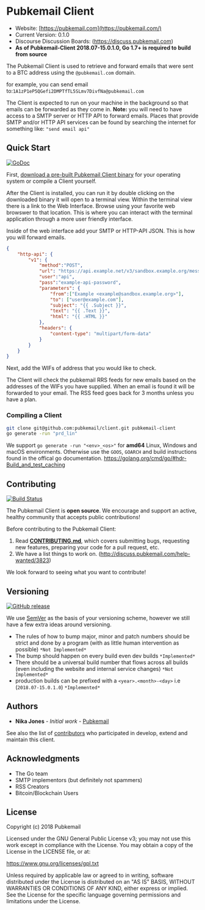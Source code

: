 # Pubkemail Client

- Website: [https://pubkemail.com](https://pubkemail.com/)
- Current Version: 0.1.0
- Discourse Discussion Boards: (https://discuss.pubkemail.com)
- **As of Pubkemail-Client 2018.07-15.0.1.0, Go 1.7+ is required to build from source**

The Pubkemail Client is used to retrieve and forward emails that were sent to a BTC address using the `@pubkemail.com` domain.

for example, you can send email to:`1A1zP1eP5QGefi2DMPTfTL5SLmv7DivfNa@pubkemail.com`

The Client is expected to run on your machine in the background so that emails can be forwarded as they come in. **Note:** you will need to have access to a SMTP server or HTTP API to forward emails. Places that provide SMTP and/or HTTP API services can be found by searching the internet for something like: `"send email api"` 


## Quick Start


[![GoDoc](http://img.shields.io/badge/godoc-reference-5272B4.svg?style=plastic)](https://godoc.org/github.com/pubkemail/client)

First, [download a pre-built Pubkemail Client binary](https://github.com/pubkemail/client/releases) for your operating system or compile a Client yourself.

After the Client is installed, you can run it by double clicking on the downloaded binary it will open to a terminal view. Within the terminal view there is a link to the Web Interface. Browse using your favorite web browswer to that location. This is where you can interact with the terminal application through a more user friendly interface.

Inside of the web interface add your SMTP or HTTP-API JSON. This is how you will forward emails.

```json
{
    "http-api": {
        "v1": {
            "method":"POST",
            "url": "https://api.example.net/v3/sandbox.example.org/messages",
            "user":"api",
            "pass":"example-api-password",
            "parameters": {
                "from":["Example <example@sandbox.example.org>"],
                "to": ["user@example.com"],
                "subject": "{{ .Subject }}",
                "text": "{{ .Text }}",
                "html": "{{ .HTML }}"
            },
            "headers": {
                "content-type": "multipart/form-data"
            }
        }
    }
}
```

Next, add the WIFs of address that you would like to check.

The Client will check the pubkemail RRS feeds for new emails based on the addresses of the WIFs you have supplied. When an email is found it will be forwarded to your email. The RSS feed goes back for 3 months unless you have a plan.

### Compiling a Client

```bash
git clone git@github.com:pubkemail/client.git pubkemail-client
go generate -run "prd_lin"
```

We support  `go generate -run "<env>_<os>"` for **amd64** Linux, Windows and macOS environments. Otherwise use the `GOOS`, `GOARCH` and build instructions found in the offical go documentation. https://golang.org/cmd/go/#hdr-Build_and_test_caching

## Contributing

[![Build Status](https://semaphoreci.com/api/v1/pubkemail-client/client/branches/master/shields_badge.svg)](https://semaphoreci.com/pubkemail-client/client)

The Pubkemail Client is **open source**. We encourage and support an active, healthy community that accepts public contributions!

Before contributing to the Pubkemail Client:

1. Read [**CONTRIBUTING.md**](https://github.com/pubkemail/client/blob/master/.github/CONTRIBUTING.md), which covers submitting bugs, requesting new features, preparing your code for a pull request, etc.
2. We have a list things to work on. (http://discuss.pubkemail.com/help-wanted/3823)

We look forward to seeing what you want to contribute! 

## Versioning

[![GitHub release](https://img.shields.io/github/release/pubkemail/client.svg?style=plastic)](https://img.shields.io/github/release/pubkemail/client.svg?style=plastic)

We use [SemVer](http://semver.org/) as the basis of your versioning scheme, however we still have a few extra ideas around versioning.

* The rules of how to bump major, minor and patch numbers should be strict and done by a program (with as little human intervention as possible) ` *Not Implemented* `
* The bump should happen on every build even dev builds ` *Implemented* `
* There should be a universal build number that flows across all builds (even including the website and internal service changes) ` *Not Implemented* `
* production builds can be prefixed with a `<year>.<month>-<day>` i.e (`2018.07-15.0.1.0`) ` *Implemented* `

## Authors

- **Nika Jones** - *Initial work* - [Pubkemail](https://github.com/njones)

See also the list of [contributors](https://github.com/pubkemail/client/CONTRIBUTORS) who participated in develop, extend and maintain this client.

## Acknowledgments

- The Go team
- SMTP implementors (but definitely not spammers)
- RSS Creators
- Bitcoin/Blockchain Users

## License

Copyright (c) 2018 Pubkemail

Licensed under the GNU General Public License v3; you may not use this work except in compliance with the License. You may obtain a copy of the License in the LICENSE file, or at:

<https://www.gnu.org/licenses/gpl.txt>

Unless required by applicable law or agreed to in writing, software distributed under the License is distributed on an "AS IS" BASIS, WITHOUT WARRANTIES OR CONDITIONS OF ANY KIND, either express or implied. See the License for the specific language governing permissions and limitations under the License.